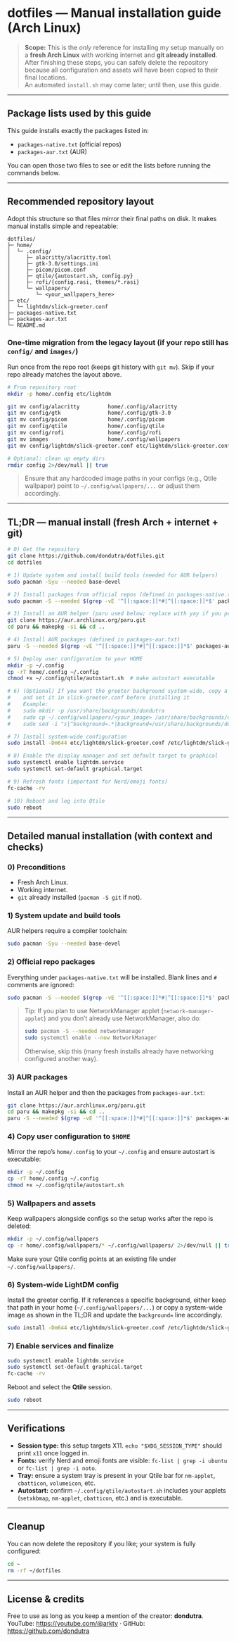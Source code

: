 # dotfiles — Manual installation guide (Arch Linux)

> **Scope:** This is the _only_ reference for installing my setup manually on a **fresh Arch Linux** with working internet and **git already installed**.  
> After finishing these steps, you can safely delete the repository because all configuration and assets will have been copied to their final locations.  
> An automated `install.sh` may come later; until then, use this guide.

---

## Package lists used by this guide

This guide installs exactly the packages listed in:
- `packages-native.txt` (official repos)
- `packages-aur.txt` (AUR)

You can open those two files to see or edit the lists before running the commands below.

---

## Recommended repository layout

Adopt this structure so that files mirror their final paths on disk. It makes manual installs simple and repeatable:

```
dotfiles/
├─ home/
│  └─ .config/
│     ├─ alacritty/alacritty.toml
│     ├─ gtk-3.0/settings.ini
│     ├─ picom/picom.conf
│     ├─ qtile/{autostart.sh, config.py}
│     ├─ rofi/{config.rasi, themes/*.rasi}
│     └─ wallpapers/
│        └─ <your_wallpapers_here>
├─ etc/
│  └─ lightdm/slick-greeter.conf
├─ packages-native.txt
├─ packages-aur.txt
└─ README.md
```

### One-time migration from the legacy layout (if your repo still has `config/` and `images/`)

Run once from the repo root (keeps git history with `git mv`). Skip if your repo already matches the layout above.

```bash
# From repository root
mkdir -p home/.config etc/lightdm

git mv config/alacritty         home/.config/alacritty
git mv config/gtk               home/.config/gtk-3.0
git mv config/picom             home/.config/picom
git mv config/qtile             home/.config/qtile
git mv config/rofi              home/.config/rofi
git mv images                   home/.config/wallpapers
git mv config/lightdm/slick-greeter.conf etc/lightdm/slick-greeter.conf

# Optional: clean up empty dirs
rmdir config 2>/dev/null || true
```

> Ensure that any hardcoded image paths in your configs (e.g., Qtile wallpaper) point to `~/.config/wallpapers/...` or adjust them accordingly.

---

## TL;DR — manual install (fresh Arch + internet + git)

```bash
# 0) Get the repository
git clone https://github.com/dondutra/dotfiles.git
cd dotfiles

# 1) Update system and install build tools (needed for AUR helpers)
sudo pacman -Syu --needed base-devel

# 2) Install packages from official repos (defined in packages-native.txt)
sudo pacman -S --needed $(grep -vE '^[[:space:]]*#|^[[:space:]]*$' packages-native.txt | tr '\n' ' ')

# 3) Install an AUR helper (paru used below; replace with yay if you prefer)
git clone https://aur.archlinux.org/paru.git
cd paru && makepkg -si && cd ..

# 4) Install AUR packages (defined in packages-aur.txt)
paru -S --needed $(grep -vE '^[[:space:]]*#|^[[:space:]]*$' packages-aur.txt | tr '\n' ' ')

# 5) Deploy user configuration to your HOME
mkdir -p ~/.config
cp -rT home/.config ~/.config
chmod +x ~/.config/qtile/autostart.sh  # make autostart executable

# 6) (Optional) If you want the greeter background system-wide, copy a wallpaper
#    and set it in slick-greeter.conf before installing it
#    Example:
#    sudo mkdir -p /usr/share/backgrounds/dondutra
#    sudo cp ~/.config/wallpapers/<your_image> /usr/share/backgrounds/dondutra/greeter.png
#    sudo sed -i "s|^background=.*|background=/usr/share/backgrounds/dondutra/greeter.png|" etc/lightdm/slick-greeter.conf

# 7) Install system-wide configuration
sudo install -Dm644 etc/lightdm/slick-greeter.conf /etc/lightdm/slick-greeter.conf

# 8) Enable the display manager and set default target to graphical
sudo systemctl enable lightdm.service
sudo systemctl set-default graphical.target

# 9) Refresh fonts (important for Nerd/emoji fonts)
fc-cache -rv

# 10) Reboot and log into Qtile
sudo reboot
```

---

## Detailed manual installation (with context and checks)

### 0) Preconditions

- Fresh Arch Linux.
- Working internet.
- `git` already installed (`pacman -S git` if not).

### 1) System update and build tools

AUR helpers require a compiler toolchain:

```bash
sudo pacman -Syu --needed base-devel
```

### 2) Official repo packages

Everything under `packages-native.txt` will be installed. Blank lines and `#` comments are ignored:

```bash
sudo pacman -S --needed $(grep -vE '^[[:space:]]*#|^[[:space:]]*$' packages-native.txt | tr '\n' ' ')
```

> Tip: If you plan to use NetworkManager applet (`network-manager-applet`) and you don’t already use NetworkManager, also do:
>
> ```bash
> sudo pacman -S --needed networkmanager
> sudo systemctl enable --now NetworkManager
> ```
>
> Otherwise, skip this (many fresh installs already have networking configured another way).

### 3) AUR packages

Install an AUR helper and then the packages from `packages-aur.txt`:

```bash
git clone https://aur.archlinux.org/paru.git
cd paru && makepkg -si && cd ..
paru -S --needed $(grep -vE '^[[:space:]]*#|^[[:space:]]*$' packages-aur.txt | tr '\n' ' ')
```

### 4) Copy user configuration to `$HOME`

Mirror the repo’s `home/.config` to your `~/.config` and ensure autostart is executable:

```bash
mkdir -p ~/.config
cp -rT home/.config ~/.config
chmod +x ~/.config/qtile/autostart.sh
```

### 5) Wallpapers and assets

Keep wallpapers alongside configs so the setup works after the repo is deleted:

```bash
mkdir -p ~/.config/wallpapers
cp -r home/.config/wallpapers/* ~/.config/wallpapers/ 2>/dev/null || true
```

Make sure your Qtile config points at an existing file under `~/.config/wallpapers/`.

### 6) System-wide LightDM config

Install the greeter config. If it references a specific background, either keep that path in your home (`~/.config/wallpapers/...`) or copy a system-wide image as shown in the TL;DR and update the `background=` line accordingly.

```bash
sudo install -Dm644 etc/lightdm/slick-greeter.conf /etc/lightdm/slick-greeter.conf
```

### 7) Enable services and finalize

```bash
sudo systemctl enable lightdm.service
sudo systemctl set-default graphical.target
fc-cache -rv
```

Reboot and select the **Qtile** session.

```bash
sudo reboot
```

---

## Verifications

- **Session type:** this setup targets X11. `echo "$XDG_SESSION_TYPE"` should print `x11` once logged in.  
- **Fonts:** verify Nerd and emoji fonts are visible: `fc-list | grep -i ubuntu` or `fc-list | grep -i noto`.  
- **Tray:** ensure a system tray is present in your Qtile bar for `nm-applet`, `cbatticon`, `volumeicon`, etc.  
- **Autostart:** confirm `~/.config/qtile/autostart.sh` includes your applets (`setxkbmap`, `nm-applet`, `cbatticon`, etc.) and is executable.

---

## Cleanup

You can now delete the repository if you like; your system is fully configured:

```bash
cd ~
rm -rf ~/dotfiles
```

---

## License & credits

Free to use as long as you keep a mention of the creator: **dondutra**.  
YouTube: https://youtube.com/@arkty · GitHub: https://github.com/dondutra
